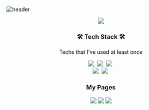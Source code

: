 ![header](https://capsule-render.vercel.app/api?type=waving&color=auto&height=200&section=header&text=Kim,Dohoon&fontSize=90&fontColor=3f3d42)

<!--
**tt-adisoh/tt-adisoh** is a ✨ _special_ ✨ repository because its `README.md` (this file) appears on your GitHub profile.

Here are some ideas to get you started:

- 🔭 I’m currently working on ...
- 🌱 I’m currently learning ...
- 👯 I’m looking to collaborate on ...
- 🤔 I’m looking for help with ...
- 💬 Ask me about ...
- 📫 How to reach me: ...
- 😄 Pronouns: ...
- ⚡ Fun fact: ...
-->
<p align="center">
  <a href="https://hits.seeyoufarm.com"><img src="https://hits.seeyoufarm.com/api/count/incr/badge.svg?url=https%3A%2F%2Fgithub.com%2Ftt-adisoh%2Fhit-counter&count_bg=%23AD98FF&title_bg=%23555555&icon=niconico.svg&icon_color=%23E7E7E7&title=Visits&edge_flat=true"/></a>
</p>

<h3 align="center">🛠 Tech Stack 🛠</h3>

<p align="center"> Techs that I've used at least once </p>
<p align="center">
  <img src="https://img.shields.io/badge/Python-3766AB?style=flat-square&logo=Python&logoColor=white"/></a>&nbsp 
  <img src="https://img.shields.io/badge/Javascript-ffb13b?style=flat-square&logo=javascript&logoColor=white"/></a>&nbsp 
  <img src="https://img.shields.io/badge/css-1572B6?style=flat-square&logo=css3&logoColor=white"/></a>&nbsp 
  <br>
  <img src="https://img.shields.io/badge/Django-092E20?style=flat-square&logo=Django&logoColor=white"/></a>&nbsp 
  <img src="https://img.shields.io/badge/Mysql-E6B91E?style=flat-square&logo=MySql&logoColor=white"/></a>&nbsp 
</p>

<h3 align="center"> My Pages </h3>
  <p align="center">
  <a href="https://github.com/tt-adisoh" target="_blank"><img src="https://img.shields.io/badge/Github-181717.svg?&style=for-the-badge&logo=GitHub&logoColor=white"/></a>
  <a href="https://www.notion.so/ttadisoh/" target="_blank"><img src="https://img.shields.io/badge/Notion-ffffff.svg?&style=for-the-badge&logo=notion&logoColor=black"/></a>
  <a href="https://www.instagram.com/kdh.yu/" target="_blank"><img src="https://img.shields.io/badge/Instagram-E4405F.svg?&style=for-the-badge&logo=instagram&logoColor=white"/></a>
</p>
